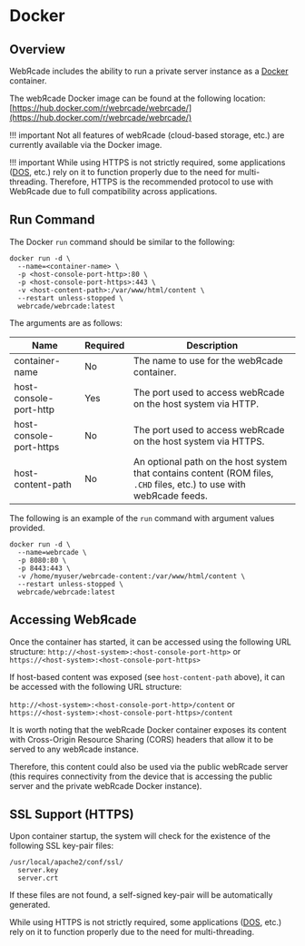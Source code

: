 # Docker

## Overview

WebЯcade includes the ability to run a private server instance as a [Docker](https://www.docker.com/) container.

The webЯcade Docker image can be found at the following location:
[https://hub.docker.com/r/webrcade/webrcade/](https://hub.docker.com/r/webrcade/webrcade/)

!!! important
    Not all features of webЯcade (cloud-based storage, etc.) are currently available via the Docker image.

!!! important
    While using HTTPS is not strictly required, some applications ([DOS](../apps/emulators/dos/index.md), etc.) rely on it to function properly due to the need for multi-threading. Therefore, HTTPS is the recommended protocol to use with WebЯcade due to full compatibility across applications.

## Run Command

The Docker `run` command should be similar to the following:

```
docker run -d \
  --name=<container-name> \
  -p <host-console-port-http>:80 \
  -p <host-console-port-https>:443 \
  -v <host-content-path>:/var/www/html/content \
  --restart unless-stopped \
  webrcade/webrcade:latest
```

The arguments are as follows:

| __Name__ | __Required__ | __Description__ |
| --- | --- | --- |
| container-name | No | The name to use for the webЯcade container. |
| host-console-port-http | Yes | The port used to access webRcade on the host system via HTTP. |
| host-console-port-https | No | The port used to access webRcade on the host system via HTTPS. |
| host-content-path | No | An optional path on the host system that contains content (ROM files, `.CHD` files, etc.) to use with webЯcade feeds. |

The following is an example of the `run` command with argument values provided.

```
docker run -d \
  --name=webrcade \
  -p 8080:80 \
  -p 8443:443 \
  -v /home/myuser/webrcade-content:/var/www/html/content \
  --restart unless-stopped \
  webrcade/webrcade:latest
```

## Accessing WebЯcade

Once the container has started, it can be accessed using the following URL structure:
`http://<host-system>:<host-console-port-http>` or<br>
`https://<host-system>:<host-console-port-https>`

If host-based content was exposed (see `host-content-path` above), it can be accessed with the following URL structure:

`http://<host-system>:<host-console-port-http>/content` or <br>
`https://<host-system>:<host-console-port-https>/content`

It is worth noting that the webRcade Docker container exposes its content with Cross-Origin Resource Sharing (CORS) headers that allow it to be served to any webЯcade instance.

Therefore, this content could also be used via the public webRcade server (this requires connectivity from the device that is accessing the public server and the private webRcade Docker instance).

## SSL Support (HTTPS)

Upon container startup, the system will check for the existence of the following SSL key-pair files:

```
/usr/local/apache2/conf/ssl/
  server.key
  server.crt
```

If these files are not found, a self-signed key-pair will be automatically generated.

While using HTTPS is not strictly required, some applications ([DOS](../apps/emulators/dos/index.md), etc.) rely on it to function properly due to the need for multi-threading.







